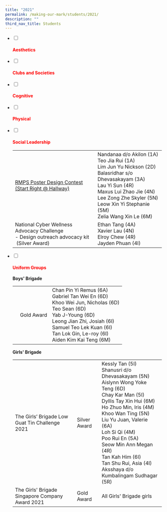 ```yaml
---
title: "2021"
permalink: /making-our-mark/students/2021/
description: ""
third_nav_title: Students
---
```

<ul class="jekyllcodex_accordion">
<li><input id="accordion1" type="checkbox" /> <label for="accordion1"><h4><strong><span style="color: #ff0000;">Aesthetics</span></strong></h4></label>
<div>
</div>
</li>
<li><input id="accordion2" type="checkbox" /> <label for="accordion2"><h4><strong><span style="color: #ff0000;">Clubs and Societies</span></strong></h4></label>
<div>
</div>
</li>
<li><input id="accordion3" type="checkbox" /> <label for="accordion3"><h4><strong><span style="color: #ff0000;">Cognitive</span></strong></h4></label>
<div>
</div>
</li>
<li><input id="accordion4" type="checkbox" /> <label for="accordion4"><h4><strong><span style="color: #ff0000;">Physical</span></strong></h4></label>
<div>
</div>
</li>
<li><input id="accordion5" type="checkbox" /> <label for="accordion5"><h4><strong><span style="color: #ff0000;">Social Leadership</span></strong></h4></label>
<div>
<table>
<tbody>
<tr>
<td><a href="/rmps/hidden-pages/colourful-reminders-for-graciousness">RMPS Poster Design Contest (Start Right @ Hallway)</a></td>
<td>Nandanaa d/o Akilon (1A)<br />Teo Jia Rui (1A)<br />Lim Jun Yu Nickson (2D)<br />Balasridhar s/o Dhevasakayam (3A)<br />Lau Yi Sun (4R)<br />Maxus Lui Zhao Jie (4N)<br />Lee Zong Zhe Skyler (5N)<br />Leow Xin Yi Stephanie (5M)<br />Zelia Wang Xin Le (6M)</td>
</tr>
<tr>
<td>National Cyber Wellness Advocacy Challenge<br />- Design outreach advocacy kit&nbsp;<br />&nbsp;(Silver Award)</td>
<td>Ethan Tang (4A)<br />Xavier Lau (4N)<br />Elroy Chew (4R)<br />Jayden Phuan (4I)</td>
</tr>
</tbody>
</table>
</div>
</li>
<li><input id="accordion6" type="checkbox" /> <label for="accordion6"><h4><strong><span style="color: #ff0000;">Uniform Groups</span></strong></h4></label>
<div>
<p><strong>Boys' Brigade</strong></p>
<table>
<tbody>
<tr>
<td> </td>
<td>Gold Award</td>
<td>Chan Pin Yi Remus (6A)<br />Gabriel Tan Wei En (6D)<br />Khoo Wei Jun, Nicholas (6D)<br />Teo Sean (6D)<br />Yab J-Young (6D)<br />Leong Jian Zhi, Josiah (6I)<br />Samuel Teo Lek Kuan (6I)<br />Tan Lok Gin, Le-roy (6I)<br />Aiden Kim Kai Teng (6M)</td>
</tr>
</tbody>
</table>
<p><strong>Girls' Brigade</strong></p>
<table>
<tbody>
<tr>
<td>The Girls&rsquo; Brigade Low Guat Tin Challenge 2021</td>
<td>Silver Award</td>
<td>Kessly Tan (5I)<br />Shanusri d/o Dhevasakayam (5N)<br />Aislynn Wong Yoke Teng (6D)<br />Chay Kar Man (5I)<br />Dyllis Tay Xin Hui (6M)<br />Ho Zhuo Min, Iris (4M)<br />Khoo Wan Ting (5N)<br />Liu Yu Juan, Valerie (6A)<br />Loh Si Qi (4M)<br />Poo Rui En (5A)<br />Seow Min Ann Megan (4R)<br />Tan Kah Him (6I)<br />Tan Shu Rui, Asia (4I)<br />Aksshaya d/o Kumbalingam Sudhagar (5R)</td>
</tr>
<tr>
<td>The Girls' Brigade Singapore Company Award 2021</td>
<td>Gold Award</td>
<td>All Girls' Brigade girls</td>
</tr>
</tbody>
</table>
</div>
</li>
</ul>